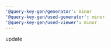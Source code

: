 ```yaml
---
'@query-key-gen/generator': minor
'@query-key-gen/used-generator': minor
'@query-key-gen/used-viewer': minor
---
```


update
